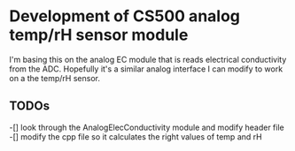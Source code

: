# Development of CS500 analog temp/rH sensor module
I'm basing this on the analog EC module that is reads electrical conductivity from the ADC. Hopefully it's a similar analog interface I can modify to work on a the temp/rH sensor.

## TODOs
-[] look through the AnalogElecConductivity module and modify header file
-[] modify the cpp file so it calculates the right values of temp and rH


